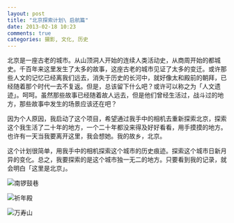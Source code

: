 ```yaml
---
layout: post
title: "北京探索计划\ 启航篇"
date: 2013-02-18 10:23
comments: true
categories: 摄影, 文化, 历史
---
```

北京是一座古老的城市。从山顶洞人开始的连续人类活动史，从商周开始的都城史。千百年来这里发生了太多的故事，这座古老的城市见证了太多的变迁。或许那些人文的记忆已经离我们远去，消失于历史的长河中，就好像太和殿前的朝拜，已经随着那个时代一去不复返。但是，总该留下什么吧？或许可以称之为「人文遗迹」。呵呵。虽然那些故事已经随着故人远去，但是他们曾经生活过，战斗过的地方，那些故事中发生的场景应该还在吧？

因为个人原因，我启动了这个项目，希望通过我手中的相机去重新探索北京，探索这个我生活了二十年的地方，一个二十年都没来得及好好看看，用手摸摸的地方。也许有一天当我要离开这里，我会想她。我的故乡，北京。

这个计划很简单，用我手中的相机探索这个城市的历史痕迹。探索这个城市日新月异的变化。总之，我要探索的是这个城市独一无二的地方。只要看到我的记录，就会明白「这里是北京」。

![南锣鼓巷](http://photos.tuchong.com/26026/f/4232732.jpg)

![祈年殿](http://photos.tuchong.com/26026/f/4232733.jpg)

![万寿山](http://photos.tuchong.com/26026/f/4185407.jpg)